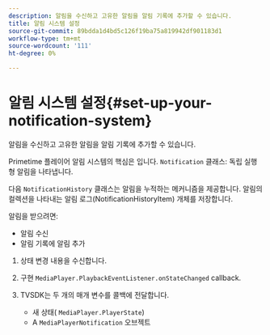 ```yaml
---
description: 알림을 수신하고 고유한 알림을 알림 기록에 추가할 수 있습니다.
title: 알림 시스템 설정
source-git-commit: 89bdda1d4bd5c126f19ba75a819942df901183d1
workflow-type: tm+mt
source-wordcount: '111'
ht-degree: 0%

---
```



# 알림 시스템 설정{#set-up-your-notification-system}

알림을 수신하고 고유한 알림을 알림 기록에 추가할 수 있습니다.

Primetime 플레이어 알림 시스템의 핵심은 입니다. `Notification` 클래스: 독립 실행형 알림을 나타냅니다.

다음 `NotificationHistory` 클래스는 알림을 누적하는 메커니즘을 제공합니다. 알림의 컬렉션을 나타내는 알림 로그(NotificationHistoryItem) 개체를 저장합니다.

알림을 받으려면:

* 알림 수신
* 알림 기록에 알림 추가

1. 상태 변경 내용을 수신합니다.
1. 구현 `MediaPlayer.PlaybackEventListener.onStateChanged` callback.
1. TVSDK는 두 개의 매개 변수를 콜백에 전달합니다.

   * 새 상태( `MediaPlayer.PlayerState`)
   * A `MediaPlayerNotification` 오브젝트

